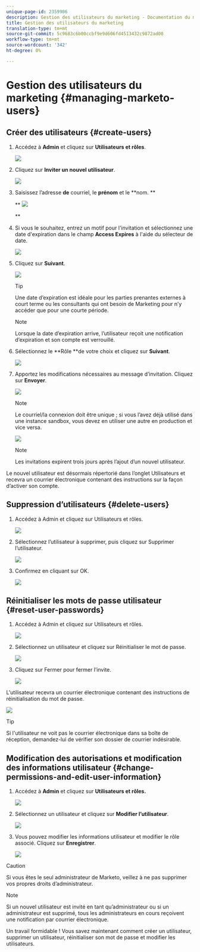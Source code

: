 ```yaml
---
unique-page-id: 2359906
description: Gestion des utilisateurs du marketing - Documentation du marketing - Documentation du produit
title: Gestion des utilisateurs du marketing
translation-type: tm+mt
source-git-commit: 5c9683c6b00ccbf9e9d606fd4513432c9872ad00
workflow-type: tm+mt
source-wordcount: '342'
ht-degree: 0%

---
```



# Gestion des utilisateurs du marketing {#managing-marketo-users}

## Créer des utilisateurs {#create-users}

1. Accédez à **Admin** et cliquez sur **Utilisateurs et rôles**.

   ![](assets/image2014-9-9-11-3a34-3a58.png)

1. Cliquez sur **Inviter un nouvel utilisateur**.

   ![](assets/image2014-9-9-11-3a35-3a15.png)

1. Saisissez l’adresse **de** courriel, le **prénom** et le **nom. **

   ** ![](assets/image2016-5-24-9-3a45-3a30.png)

   **

1. Si vous le souhaitez, entrez un motif pour l&#39;invitation et sélectionnez une date d&#39;expiration dans le champ **Access Expires** à l&#39;aide du sélecteur de date.

   ![](assets/image2016-6-29-15-3a52-3a18.png)

1. Cliquez sur **Suivant**.

   ![](assets/image2016-5-24-9-3a58-3a10.png)

   >[!TIP]
   >
   >Une date d’expiration est idéale pour les parties prenantes externes à court terme ou les consultants qui ont besoin de Marketing pour n’y accéder que pour une courte période.

   >[!NOTE]
   >
   >Lorsque la date d’expiration arrive, l’utilisateur reçoit une notification d’expiration et son compte est verrouillé.

1. Sélectionnez le **Rôle **de votre choix et cliquez sur **Suivant**.

   ![](assets/image2016-5-24-10-3a1-3a33.png)

1. Apportez les modifications nécessaires au message d’invitation. Cliquez sur **Envoyer**.

   ![](assets/image2016-5-24-10-3a3-3a56.png)

   >[!NOTE]
   >
   >Le courriel/la connexion doit être unique ; si vous l’avez déjà utilisé dans une instance sandbox, vous devez en utiliser une autre en production et vice versa.

   ![](assets/image2016-5-24-10-3a21-3a57.png)

   >[!NOTE]
   >
   >Les invitations expirent trois jours après l’ajout d’un nouvel utilisateur.

Le nouvel utilisateur est désormais répertorié dans l’onglet Utilisateurs et recevra un courrier électronique contenant des instructions sur la façon d’activer son compte.

## Suppression d’utilisateurs {#delete-users}

1. Accédez à Admin et cliquez sur Utilisateurs et rôles.

   ![](assets/image2014-9-9-11-3a36-3a21.png)

1. Sélectionnez l’utilisateur à supprimer, puis cliquez sur Supprimer l’utilisateur.

   ![](assets/image2014-9-9-11-3a36-3a36.png)

1. Confirmez en cliquant sur OK.

   ![](assets/image2014-9-9-11-3a36-3a51.png)

## Réinitialiser les mots de passe utilisateur {#reset-user-passwords}

1. Accédez à Admin et cliquez sur Utilisateurs et rôles.

   ![](assets/image2014-9-9-11-3a41-3a0.png)

1. Sélectionnez un utilisateur et cliquez sur Réinitialiser le mot de passe.

   ![](assets/image2014-9-9-11-3a41-3a19.png)

1. Cliquez sur Fermer pour fermer l’invite.

   ![](assets/image2014-9-9-11-3a41-3a50.png)

L&#39;utilisateur recevra un courrier électronique contenant des instructions de réinitialisation du mot de passe.

![](assets/image2014-9-9-11-3a45-3a53.png)

>[!TIP]
>
>Si l&#39;utilisateur ne voit pas le courrier électronique dans sa boîte de réception, demandez-lui de vérifier son dossier de courrier indésirable.

## Modification des autorisations et modification des informations utilisateur {#change-permissions-and-edit-user-information}

1. Accédez à **Admin** et cliquez sur **Utilisateurs et rôles.**

   ![](assets/image2014-9-9-11-3a37-3a5.png)

1. Sélectionnez un utilisateur et cliquez sur **Modifier l’utilisateur**.

   ![](assets/image2014-9-9-11-3a37-3a16.png)

1. Vous pouvez modifier les informations utilisateur et modifier le rôle associé. Cliquez sur **Enregistrer**.

   ![](assets/image2014-9-9-11-3a37-3a31.png)

>[!CAUTION]
>
>Si vous êtes le seul administrateur de Marketo, veillez à ne pas supprimer vos propres droits d’administrateur.

>[!NOTE]
>
>Si un nouvel utilisateur est invité en tant qu’administrateur ou si un administrateur est supprimé, tous les administrateurs en cours reçoivent une notification par courrier électronique.

Un travail formidable ! Vous savez maintenant comment créer un utilisateur, supprimer un utilisateur, réinitialiser son mot de passe et modifier les utilisateurs.
